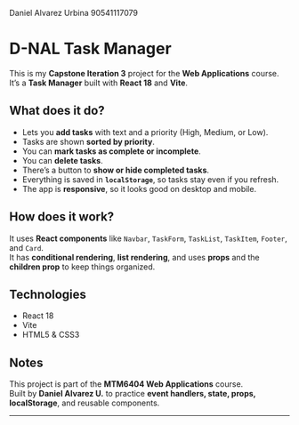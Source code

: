 Daniel Alvarez Urbina 
90541117079

# D-NAL Task Manager

This is my **Capstone Iteration 3** project for the **Web Applications** course.  
It’s a **Task Manager** built with **React 18** and **Vite**.

## What does it do?

- Lets you **add tasks** with text and a priority (High, Medium, or Low).
- Tasks are shown **sorted by priority**.
- You can **mark tasks as complete or incomplete**.
- You can **delete tasks**.
- There’s a button to **show or hide completed tasks**.
- Everything is saved in **`localStorage`**, so tasks stay even if you refresh.
- The app is **responsive**, so it looks good on desktop and mobile.

## How does it work?

It uses **React components** like `Navbar`, `TaskForm`, `TaskList`, `TaskItem`, `Footer`, and `Card`.  
It has **conditional rendering**, **list rendering**, and uses **props** and the **children prop** to keep things organized.

## Technologies

- React 18
- Vite
- HTML5 & CSS3

## Notes

This project is part of the **MTM6404 Web Applications** course.  
Built by **Daniel Alvarez U.** to practice **event handlers, state, props, localStorage**, and reusable components.

---
